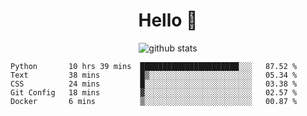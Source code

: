 <h1 align="center">Hello 👋 </h3>

<p align="center">
  <img src="https://github-readme-stats.vercel.app/api?username=syeehyn&hide=stars,prs,issues,contribs&count_private=true&hide_title=true" alt="github stats" />
</p>

<!--START_SECTION:waka-->
```text
Python       10 hrs 39 mins  ██████████████████████░░░   87.52 % 
Text         38 mins         █▒░░░░░░░░░░░░░░░░░░░░░░░   05.34 % 
CSS          24 mins         █░░░░░░░░░░░░░░░░░░░░░░░░   03.38 % 
Git Config   18 mins         ▓░░░░░░░░░░░░░░░░░░░░░░░░   02.57 % 
Docker       6 mins          ▒░░░░░░░░░░░░░░░░░░░░░░░░   00.87 % 
```
<!--END_SECTION:waka-->
